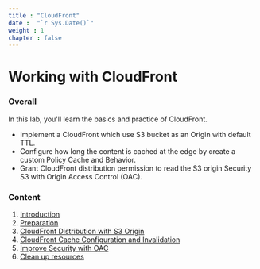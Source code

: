 ```yaml
---
title : "CloudFront"
date :  "`r Sys.Date()`" 
weight : 1 
chapter : false
---
```

# Working with CloudFront

### Overall

 In this lab, you'll learn the basics and practice of CloudFront.
- Implement a CloudFront which use S3 bucket as an Origin with default TTL.
- Configure how long the content is cached at the edge by create a custom Policy Cache and Behavior.
- Grant CloudFront distribution permission to read the S3 origin Security S3 with Origin Access Control (OAC).

### Content
 1. [Introduction ](1-introduce/)
 2. [Preparation](2-prerequiste/)
 3. [CloudFront Distribution with S3 Origin](3-CloudfrontS3/)
 4. [CloudFront Cache Configuration and Invalidation](4-Cloudfrontcache/)
 5. [Improve Security with OAC](5-ImproveSecurityOAC/)
 6. [Clean up resources](6-cleanup/)
